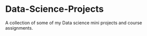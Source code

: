 # Data-Science-Projects
A collection of some of my Data science mini projects and course assignments.

